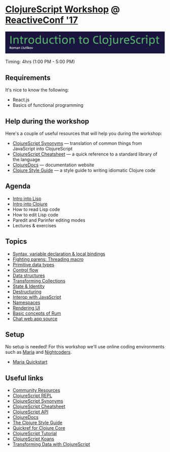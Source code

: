 # [ClojureScript Workshop](https://reactiveconf.com/workshop/introduction-to-clojurescript) @ [ReactiveConf '17](https://reactiveconf.com/2017/)

![](logo.png)

Timing: 4hrs (1:00 PM - 5:00 PM)

## Requirements

It's nice to know the following:

- React.js
- Basics of functional programming

## Help during the workshop

Here's a couple of useful resources that will help you during the workshop:

- [ClojureScript Synonyms](https://kanaka.github.io/clojurescript/web/synonym.html) — translation of common things from JavaScript into ClojureScript
- [ClojureScript Cheatsheet](http://cljs.info/cheatsheet/) — a quick reference to a standard library of the language
- [ClojureDocs](https://clojuredocs.org/) — documentation website
- [Clojure Style Guide](https://github.com/bbatsov/clojure-style-guide) — a style guide to writing idiomatic Clojure code

## Agenda

- [Intro into Lisp](https://github.com/roman01la/rc-cljs-workshop/blob/master/lisp_basics.pdf)
- [Intro into Clojure](https://clojure.org/about/rationale)
- How to read Lisp code
- How to edit Lisp code
- Paredit and Parinfer editing modes
- Lectures & exercises

## Topics

- [Syntax, variable declaration & local bindings](https://www.maria.cloud/gist/5947b43a1a990b45c0f6007a91505b3f)
- [Fighting parens: Threading macro](https://www.maria.cloud/gist/9eddaa7fa40b5957ed6eab46c3f37878)
- [Primitive data types](https://www.maria.cloud/gist/55b3b59f3b2e58bc6dbe954686e8f6c5)
- [Control flow](https://www.maria.cloud/gist/5efb1cd1cfae36f4f0a9daafc4391267)
- [Data structures](https://www.maria.cloud/gist/79d279c216d285fd290ee96b5044204c)
- [Transforming Collections](https://www.maria.cloud/gist/644f52f501aa7de1e929f88030f415c0)
- [State & Identity](https://www.maria.cloud/gist/afabe1d520a3bf13364facd1f593c991)
- [Destructuring](https://www.maria.cloud/gist/e6f25e53f9274ddad70fdcf5b2de9b48)
- [Interop with JavaScript](https://www.maria.cloud/gist/f44cd7efc1bc608ccbb82e30f32ec33a)
- [Namespaces](https://www.maria.cloud/gist/0e9b151cbdce36f877b4eab8e0bb41b2)
- [Rendering UI](https://www.maria.cloud/gist/339e96930ffaa4e6f6f10a63a592ce46)
- [Basic concepts of Rum](https://www.dropbox.com/s/pb94uhrlank3tkk/ui.zip?dl=0)
- [Chat web app source](https://www.dropbox.com/s/t1fv3lmhl6o6kdb/rc-chat.zip?dl=0)

## Setup

No setup is needed! For this workshop we'll use online coding environments such as [Maria](https://www.maria.cloud/) and [Nightcoders](http://nightcoders.net/).

- [Maria Quickstart](https://www.maria.cloud/quickstart)

## Useful links

- [Community Resources](http://clojure.org/community/resources)
- [ClojureScript REPL](http://jaredforsyth.com/reepl/)
- [ClojureScript Synonyms](https://kanaka.github.io/clojurescript/web/synonym.html)
- [ClojureScript Cheatsheet](http://cljs.info/cheatsheet/)
- [ClojureScript API](http://cljs.github.io/api/)
- [ClojureDocs](https://clojuredocs.org/)
- [The Clojure Style Guide](https://github.com/bbatsov/clojure-style-guide)
- [Quickref for Clojure Core](https://clojuredocs.org/quickref)
- [ClojureScript Tutorial](https://www.niwi.nz/cljs-workshop/)
- [ClojureScript Koans](http://clojurescriptkoans.com/)
- [Transforming Data with ClojureScript](http://langintro.com/cljsbook/)
